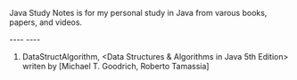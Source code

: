 Java Study Notes is for my personal study in Java from varous books, papers, and videos.

---- <BOOKS> ----
1. DataStructAlgorithm, <Data Structures & Algorithms in Java 5th Edition> writen by [Michael T. Goodrich, Roberto Tamassia] 
